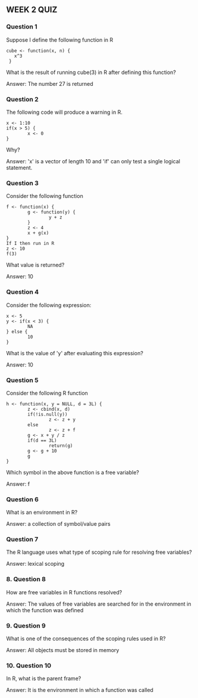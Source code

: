 ## WEEK 2 QUIZ
### Question 1
Suppose I define the following function in R
```
cube <- function(x, n) {
   x^3
 }
 ```
What is the result of running cube(3) in R after defining this function?

Answer: The number 27 is returned

### Question 2
The following code will produce a warning in R.
```
x <- 1:10
if(x > 5) {
        x <- 0
}
```
Why? 

Answer: 'x' is a vector of length 10 and 'if' can only test a single logical statement.

### Question 3
Consider the following function
```
f <- function(x) {
        g <- function(y) {
                y + z
        }
        z <- 4
        x + g(x)
}
If I then run in R
z <- 10
f(3)
```
What value is returned?

Answer: 10

### Question 4
Consider the following expression:
```
x <- 5
y <- if(x < 3) {
        NA
} else {
        10
}
```
What is the value of 'y' after evaluating this expression?

Answer: 10

### Question 5
Consider the following R function
```
h <- function(x, y = NULL, d = 3L) {
        z <- cbind(x, d)
        if(!is.null(y))
                z <- z + y
        else
                z <- z + f
        g <- x + y / z
        if(d == 3L)
                return(g)
        g <- g + 10
        g
}
```
Which symbol in the above function is a free variable?

Answer: f

### Question 6
What is an environment in R?

Answer: a collection of symbol/value pairs

### Question 7
The R language uses what type of scoping rule for resolving free variables?

Answer: lexical scoping

### 8. Question 8
How are free variables in R functions resolved?

Answer: The values of free variables are searched for in the environment in which the function was defined

### 9. Question 9
What is one of the consequences of the scoping rules used in R?

Answer: All objects must be stored in memory

### 10. Question 10
In R, what is the parent frame?

Answer: It is the environment in which a function was called
